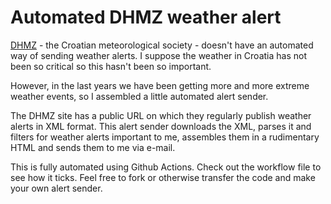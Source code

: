 # Automated DHMZ weather alert

[DHMZ](https://meteo.hr/) - the Croatian meteorological society - doesn't have an automated way of sending weather alerts. I suppose the weather in Croatia has not been so critical so this hasn't been so important.

However, in the last years we have been getting more and more extreme weather events, so I assembled a little automated alert sender.

The DHMZ site has a public URL on which they regularly publish weather alerts in XML format. This alert sender downloads the XML, parses it and filters for weather alerts important to me, assembles them in a rudimentary HTML and sends them to me via e-mail.

This is fully automated using Github Actions. Check out the workflow file to see how it ticks. Feel free to fork or otherwise transfer the code and make your own alert sender.
